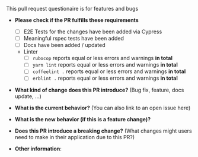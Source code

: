 This pull request questionaire is for features and bugs

* **Please check if the PR fulfills these requirements**
  - [ ] E2E Tests for the changes have been added  via Cypress
  - [ ] Meaningful rspec tests have been added
  - [ ] Docs have been added / updated 
  - Linter
      - [ ] `rubocop` reports equal or less errors and warnings **in total**
      - [ ] `yarn lint` reports equal or less errors and warnings **in total**
      - [ ] `coffeelint .` reports equal or less errors and warnings **in total**
      - [ ] `erblint .` reports equal or less errors and warnings **in total**

* **What kind of change does this PR introduce?** (Bug fix, feature, docs update, ...)



* **What is the current behavior?** (You can also link to an open issue here)



* **What is the new behavior (if this is a feature change)?**



* **Does this PR introduce a breaking change?** (What changes might users need to make in their application due to this PR?)



* **Other information**:
